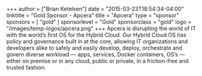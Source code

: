 +++
author = ["Brian Ketelsen"]
date = "2015-03-23T18:54:34-04:00"
linktitle = "Gold Sponsor - Apcera"
title = "Apcera"
type = "sponsor"
sponsors = [ "gold" ] 
sponsorlevel = "Gold"
sponsorclass = "gold"
logo = "/images/temp-logos/apcera.png"
+++
Apcera is disrupting the world of IT with the world’s first OS for the Hybrid Cloud.  Our Hybrid Cloud OS has policy and governance built in at the core, allowing IT organizations and developers alike to safely and easily develop, deploy, orchestrate and govern diverse workload — apps, services, Docker containers, OS’s — either on premise or in any cloud, public or private, in a friction-free and trusted fashion. 

